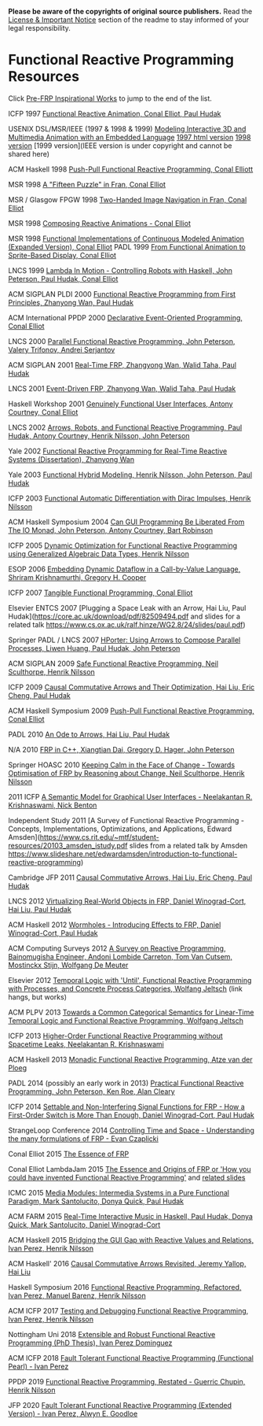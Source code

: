 **Please be aware of the copyrights of original source publishers.** Read the [License & Important Notice](https://gitlab.com/andersyr/frp-resources#license-important-notice) section of the readme to stay informed of your legal responsibility.

# Functional Reactive Programming Resources 
Click [Pre-FRP Inspirational Works]() to jump to the end of the list.

ICFP 1997
[Functional Reactive Animation, Conal Elliot, Paul Hudak](http://conal.net/papers/icfp97/icfp97.pdf)

USENIX DSL/MSR/IEEE (1997 & 1998 & 1999)
[Modeling Interactive 3D and Multimedia Animation with an Embedded Language](https://citeseerx.ist.psu.edu/viewdoc/download?doi=10.1.1.51.7172&rep=rep1&type=pdf)
[1997 html version](http://conal.net/papers/dsl97/dsl97.html)
[1998 version](https://citeseerx.ist.psu.edu/viewdoc/download?doi=10.1.1.51.7172&rep=rep1&type=pdf)
[1999 version](IEEE version is under copyright and cannot be shared here)

ACM Haskell 1998
[Push-Pull Functional Reactive Programming, Conal Elliott](http://conal.net/papers/push-pull-frp/push-pull-frp.pdf)

MSR 1998
[A "Fifteen Puzzle" in Fran, Conal Elliot](https://www.microsoft.com/en-us/research/wp-content/uploads/2016/02/tr-98-54.pdf)

MSR / Glasgow FPGW 1998
[Two-Handed Image Navigation in Fran, Conal Elliot](http://conal.net/papers/TwoHanded/tr-98-56.pdf)

MSR 1998
[Composing Reactive Animations - Conal Elliot](http://conal.net/fran/tutorial.htm)

MSR 1998
[Functional Implementations of Continuous Modeled Animation (Expanded Version), Conal Elliot](https://www.microsoft.com/en-us/research/wp-content/uploads/2016/02/tr-98-25.pdf)
PADL 1999
[From Functional Animation to Sprite-Based Display, Conal Elliot](http://conal.net/papers/padl99/)

LNCS 1999
[Lambda In Motion - Controlling Robots with Haskell, John Peterson, Paul Hudak, Conal Elliot](https://www.researchgate.net/publication/2245424_Lambda_in_Motion_Controlling_Robots_With_Haskell)

ACM SIGPLAN PLDI 2000
[Functional Reactive Programming from First Principles, Zhanyong Wan, Paul Hudak](https://citeseerx.ist.psu.edu/viewdoc/summary?doi=10.1.1.23.360)

ACM International PPDP 2000
[Declarative Event-Oriented Programming, Conal Elliot](http://conal.net/papers/ppdp00/deop-for-print.pdf)

LNCS 2000
[Parallel Functional Reactive Programming, John Peterson, Valery Trifonov, Andrei Serjantov](https://www.researchgate.net/profile/John-Peterson-21/publication/2927204_Parallel_Functional_Reactive_Programming/links/53fb85a60cf2dca8fffe7c8f/Parallel-Functional-Reactive-Programming.pdf)

ACM SIGPLAN 2001
[Real-Time FRP, Zhangyong Wan, Walid Taha, Paul Hudak](https://web.archive.org/web/20160803214617/http://haskell.cs.yale.edu/wp-content/uploads/2011/02/rt-frp.pdf)

LNCS 2001
[Event-Driven FRP, Zhanyong Wan, Walid Taha, Paul Hudak](https://www.researchgate.net/publication/2415013_Event-driven_FRP)

Haskell Workshop 2001
[Genuinely Functional User Interfaces, Antony Courtney, Conal Elliot](http://conal.net/papers/genuinely-functional-guis.pdf)

LNCS 2002
[Arrows, Robots, and Functional Reactive Programming, Paul Hudak, Antony Courtney, Henrik Nilsson, John Peterson](https://www.cs.yale.edu/homes/hudak/CS429F04/AFPLectureNotes.pdf)

Yale 2002
[Functional Reactive Programming for Real-Time Reactive Systems (Dissertation), Zhanyong Wan](https://web.archive.org/web/20160909074830/http://haskell.cs.yale.edu/wp-content/uploads/2011/02/wan-thesis.pdf)

Yale 2003
[Functional Hybrid Modeling, Henrik Nilsson, John Peterson, Paul Hudak](https://www.cs.yale.edu/homes/external/nilsson/Publications/padl2003.pdf)

ICFP 2003
[Functional Automatic Differentiation with Dirac Impulses, Henrik Nilsson](https://www.cs.yale.edu/homes/external/nilsson/Publications/icfp2003.pdf)

ACM Haskell Symposium 2004
[Can GUI Programming Be Liberated From The IO Monad, John Peterson, Antony Courtney, Bart Robinson](https://www.researchgate.net/publication/228543378_Can_GUI_Programming_Be_Liberated_From_The_IO_Monad)

ICFP 2005
[Dynamic Optimization for Functional Reactive Programming using Generalized Algebraic Data Types, Henrik Nilsson](https://www.cs.nott.ac.uk/~psznhn/Publications/icfp2005.pdf)

ESOP 2006
[Embedding Dynamic Dataflow in a Call-by-Value Language, Shriram Krishnamurthi, Gregory H. Cooper](https://cs.brown.edu/people/sk/Publications/Papers/Published/ck-frtime/paper.pdf)

ICFP 2007
[Tangible Functional Programming, Conal Elliot](https://citeseerx.ist.psu.edu/viewdoc/summary?doi=10.1.1.422.6896)

Elsevier ENTCS 2007
[Plugging a Space Leak with an Arrow, Hai Liu, Paul Hudak](https://core.ac.uk/download/pdf/82509494.pdf and slides for a related talk https://www.cs.ox.ac.uk/ralf.hinze/WG2.8/24/slides/paul.pdf)

Springer PADL / LNCS 2007
[HPorter: Using Arrows to Compose Parallel Processes, Liwen Huang, Paul Hudak, John Peterson](https://www.researchgate.net/publication/220802821_HPorter_Using_Arrows_to_Compose_Parallel_Processes)

ACM SIGPLAN 2009
[Safe Functional Reactive Programming, Neil Sculthorpe, Henrik Nilsson](https://www.researchgate.net/profile/Henrik-Nilsson-9/publication/221241470_Safe_Functional_Reactive_Programming_through_Dependent_Types/links/02e7e533960ee28fa7000000/Safe-Functional-Reactive-Programming-through-Dependent-Types.pdf?origin=publication_detail)

ICFP 2009
[Causal Commutative Arrows and Their Optimization, Hai Liu, Eric Cheng, Paul Hudak](http://www.eecs.northwestern.edu/~clk800/rand-test-study/_ccaato/ccaato-2009-10-8-12-02-00.pdf)

ACM Haskell Symposium 2009
[Push-Pull Functional Reactive Programming, Conal Elliot](http://conal.net/papers/push-pull-frp/push-pull-frp.pdf)

PADL 2010
[An Ode to Arrows, Hai Liu, Paul Hudak](https://citeseerx.ist.psu.edu/viewdoc/summary?doi=10.1.1.214.184)

N/A 2010
[FRP in C++, Xiangtian Dai, Gregory D. Hager, John Peterson](https://www.researchgate.net/profile/Gregory-Hager/publication/264872400_FRP_in_C/links/53fd3ae00cf2364ccc08a72b/FRP-in-C.pdf?origin=publication_detail)

Springer HOASC 2010
[Keeping Calm in the Face of Change - Towards Optimisation of FRP by Reasoning about Change, Neil Sculthorpe, Henrik Nilsson](https://www.researchgate.net/publication/225792681_Keeping_Calm_in_the_Face_of_Change_Towards_Optimisation_of_FRP_by_Reasoning_about_Change)

2011 ICFP
[A Semantic Model for Graphical User Interfaces - Neelakantan R. Krishnaswami, Nick Benton](https://www.researchgate.net/profile/Nick-Benton/publication/221241402_A_Semantic_Model_for_Graphical_User_Interfaces/links/0c9605264f921be327000000/A-Semantic-Model-for-Graphical-User-Interfaces.pdf?origin=publication_detail)

Independent Study 2011
[A Survey of Functional Reactive Programming - Concepts, Implementations, Optimizations, and Applications, Edward Amsden](https://www.cs.rit.edu/~mtf/student-resources/20103_amsden_istudy.pdf slides from a related talk by Amsden https://www.slideshare.net/edwardamsden/introduction-to-functional-reactive-programming)

Cambridge JFP 2011
[Causal Commutative Arrows, Hai Liu, Eric Cheng, Paul Hudak](https://www.cambridge.org/core/services/aop-cambridge-core/content/view/68A0B61A360B4A2BFA38512DD661667C/S0956796811000153a.pdf/causal-commutative-arrows.pdf)

LNCS 2012
[Virtualizing Real-World Objects in FRP, Daniel Winograd-Cort, Hai Liu, Paul Hudak](https://www.thev.net/PaulLiu/download/virtualizing.pdf)

ACM Haskell 2012
[Wormholes - Introducing Effects to FRP, Daniel Winograd-Cort, Paul Hudak](https://www.danwc.com/data/Winograd-Cort-Wormholes.pdf)

ACM Computing Surveys 2012
[A Survey on Reactive Programming, Bainomugisha Engineer, Andoni Lombide Carreton, Tom Van Cutsem, Mostinckx Stijn, Wolfgang De Meuter](https://www.researchgate.net/publication/233755674_A_Survey_on_Reactive_Programming)

Elsevier 2012
[Temporal Logic with 'Until', Functional Reactive Programming with Processes, and Concrete Process Categories, Wolfang Jeltsch](https://www.ioc.ee/~wolfgang/research/plpv-2013-paper.pdf) (link hangs, but works)

ACM PLPV 2013
[Towards a Common Categorical Semantics for Linear-Time Temporal Logic and Functional Reactive Programming, Wolfgang Jeltsch](https://www.sciencedirect.com/science/article/pii/S157106611200045X?via%3Dihub)

ICFP 2013
[Higher-Order Functional Reactive Programming without Spacetime Leaks, Neelakantan R. Krishnaswami](https://www.cl.cam.ac.uk/~nk480/simple-frp.pdf)

ACM Haskell 2013
[Monadic Functional Reactive Programming, Atze van der Ploeg](https://citeseerx.ist.psu.edu/viewdoc/download?doi=10.1.1.725.310&rep=rep1&type=pdf)

PADL 2014 (possibly an early work in 2013)
[Practical Functional Reactive Programming, John Peterson, Ken Roe, Alan Cleary](https://citeseerx.ist.psu.edu/viewdoc/summary?doi=10.1.1.641.2167)

ICFP 2014
[Settable and Non-Interfering Signal Functions for FRP - How a First-Order Switch is More Than Enough, Daniel Winograd-Cort, Paul Hudak](https://www.danwc.com/data/nichoiceICFP2014.pdf)

StrangeLoop Conference 2014
[Controlling Time and Space - Understanding the many formulations of FRP - Evan Czaplicki](https://www.youtube.com/watch?v=Agu6jipKfYw)

Conal Elliot 2015
[The Essence of FRP](https://begriffs.com/posts/2015-07-22-essence-of-frp.html)

Conal Elliot LambdaJam 2015
[The Essence and Origins of FRP or 'How you could have invented Functional Reactive Programming'](https://www.youtube.com/watch?v=j3Q32brCUAI) and [related slides](http://conal.net/talks/essence-and-origins-of-frp-lambdajam-2015.pdf)

ICMC 2015
[Media Modules: Intermedia Systems in a Pure Functional Paradigm, Mark Santolucito, Donya Quick, Paul Hudak](https://quod.lib.umich.edu/cgi/p/pod/dod-idx/media-modules-intermedia-systems-in-a-pure-functional.pdf?c=icmc;idno=bbp2372.2015.077;format=pdf)

ACM FARM 2015
[Real-Time Interactive Music in Haskell, Paul Hudak, Donya Quick, Mark Santolucito, Daniel Winograd-Cort](https://www.danwc.com/data/realtimemusicFARM2015.pdf)

ACM Haskell 2015
[Bridging the GUI Gap with Reactive Values and Relations, Ivan Perez, Henrik Nilsson](https://ivanperez.io/papers/2015-HaskellSymposium-Perez-Nilsson-BridgingGUIGapReactiveValues.pdf)

ACM Haskell' 2016
[Causal Commutative Arrows Revisited, Jeremy Yallop, Hai Liu](https://www.cl.cam.ac.uk/~jdy22/papers/causal-commutative-arrows-revisited.pdf)

Haskell Symposium 2016
[Functional Reactive Programming, Refactored, Ivan Perez, Manuel Barenz, Henrik Nilsson](https://ivanperez.io/papers/2016-HaskellSymposium-Perez-Barenz-Nilsson-FRPRefactored-short.pdf)

ACM ICFP 2017
[Testing and Debugging Functional Reactive Programming, Ivan Perez, Henrik Nilsson](https://dl.acm.org/doi/10.1145/3110246)

Nottingham Uni 2018
[Extensible and Robust Functional Reactive Programming (PhD Thesis), Ivan Perez Dominguez](http://www.cs.nott.ac.uk/~psxip1/papers/2017-Perez-thesis-latest.pdf)

ACM ICFP 2018
[Fault Tolerant Functional Reactive Programming (Functional Pearl) - Ivan Perez](https://dl.acm.org/doi/pdf/10.1145/3236791)

PPDP 2019
[Functional Reactive Programming, Restated - Guerric Chupin, Henrik Nilsson](https://dl.acm.org/doi/10.1145/3354166.3354172)

JFP 2020
[Fault Tolerant Functional Reactive Programming (Extended Version) - Ivan Perez, Alwyn E. Goodloe](https://www.cambridge.org/core/journals/journal-of-functional-programming/article/faulttolerant-functional-reactive-programming-extended-version/F0C270C83E218FA5627D96A7FD6C56E9)
